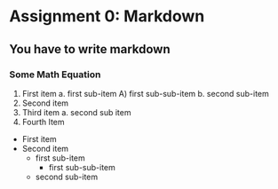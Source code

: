 # Assignment 0: Markdown

## You have to write markdown 

### Some Math Equation
1. First item a. first sub-item A) first sub-sub-item b. second sub-item
2. Second item
3. Third item a. second sub item
4. Fourth Item

- First item
- Second item
     - first sub-item
        - first sub-sub-item
     - second sub-item
